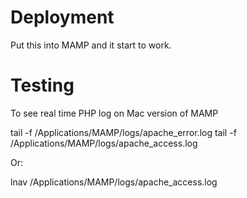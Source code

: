 # Deployment

Put this into MAMP and it start to work.

# Testing

To see real time PHP log on Mac version of MAMP

  tail -f /Applications/MAMP/logs/apache_error.log
  tail -f /Applications/MAMP/logs/apache_access.log

Or:

  lnav /Applications/MAMP/logs/apache_access.log
